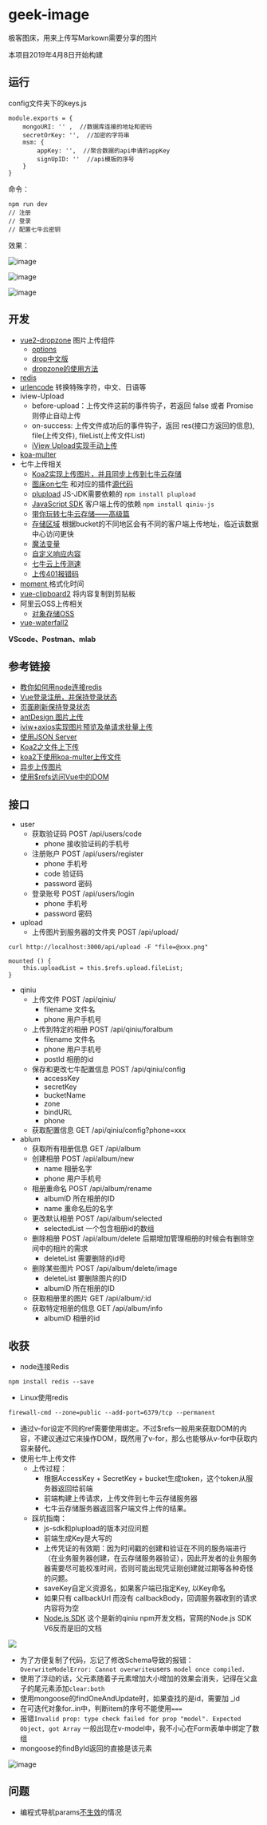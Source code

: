 # geek-image
极客图床，用来上传写Markown需要分享的图片

本项目2019年4月8日开始构建

## 运行

config文件夹下的keys.js

```
module.exports = {
    mongoURI: '' ,  //数据库连接的地址和密码
    secretOrKey: '',  //加密的字符串
    msm: {
        appKey: '',  //聚合数据的api申请的appKey
        signUpID: ''  //api模板的序号
    }
}
```

命令：

```
npm run dev
// 注册
// 登录
// 配置七牛云密钥
```

效果：

![image](http://qiniu.hackslog.cn/2019-04-21/811728198.png)

![image](http://qiniu.hackslog.cn/2019-04-21/615793546.png)

![image](http://qiniu.hackslog.cn/2019-04-21/392311125.png)

## 开发

* [vue2-dropzone](https://rowanwins.github.io/vue-dropzone/docs/dist/#/installation) 图片上传组件
  * [options](https://www.dropzonejs.com/#configuration-options) 
  * [drop中文版](http://wxb.github.io/dropzonejs.com.zh-CN/dropzonezh-CN/#installation) 
  * [dropzone的使用方法](https://blog.csdn.net/zyx1303031629/article/details/77449305) 
* [redis](https://github.com/MicrosoftArchive/redis/releases)
* [urlencode](https://www.npmjs.com/package/urlencode) 转换特殊字符，中文、日语等
* iview-Upload
  * before-upload：上传文件这前的事件钩子，若返回 false 或者 Promise 则停止自动上传
  * on-success: 上传文件成功后的事件钩子，返回 res(接口方返回的信息), file(上传文件), fileList(上传文件List)
  * [iView Upload实现手动上传](https://juejin.im/post/5aa92b32f265da2392360cb5)
* [koa-multer](https://www.npmjs.com/package/koa-multer)
* 七牛上传相关
  * [Koa2实现上传图片，并且同步上传到七牛云存储](https://segmentfault.com/a/1190000010398718)
  * [图床on七牛](https://cjting.me/web2.0/build-an-img-bed-on-qiniu/) 和对应的插件[源代码](https://github.com/fate-lovely/pic-on-qiniu/blob/master/qiniu.js)
  * [plupload](https://www.npmjs.com/package/plupload) JS-JDK需要依赖的 `npm install plupload`
  * [JavaScript SDK](https://developer.qiniu.com/kodo/sdk/1283/javascript) 客户端上传的依赖  `npm install qiniu-js`
  * [带你玩转七牛云存储——高级篇](https://cloud.tencent.com/developer/article/1156622)
  * [存储区域](https://developer.qiniu.com/kodo/manual/1671/region-endpoint) 根据bucket的不同地区会有不同的客户端上传地址，临近该数据中心访问更快
  * [魔法变量](https://developer.qiniu.com/kodo/manual/1235/vars)
  * [自定义响应内容](https://developer.qiniu.com/kodo/manual/1654/response-body#returnbody)
  * [七牛云上传测速](http://jssdk.demo.qiniu.io/performance)
  * [上传401报错码](https://developer.qiniu.com/kodo/kb/1330/upload-error-code-401) 
* [moment ](http://momentjs.cn/docs/#/displaying/) 格式化时间
* [vue-clipboard2](https://www.npmjs.com/package/vue-clipboard2) 将内容复制到剪贴板
* 阿里云OSS上传相关
  * [对象存储OSS](https://help.aliyun.com/document_detail/31947.html?spm=5176.87240.400427.2.70574614vr3oh2)
* [vue-waterfall2](https://segmentfault.com/a/1190000017042878)

**VScode、Postman、mlab**



## 参考链接

* [教你如何用node连接redis](https://juejin.im/post/5ad208b451882555894a3ff2) 
* [Vue登录注册，并保持登录状态](https://blog.csdn.net/sinat_17775997/article/details/83450620)
* [页面刷新保持登录状态](https://juejin.im/post/5aa7d945518825558453ad8c) 
* [antDesign 图片上传](https://ant.design/components/upload-cn/)
* [iviw+axios实现图片预览及单请求批量上传](https://hayuq.com/blog/articles/189.shtml)
* [使用JSON Server](构建数据接口) 
* [Koa2之文件上下传](https://juejin.im/post/5abc451ff265da23a2292dd4) 
* [koa2下使用koa-multer上传文件](https://www.jianshu.com/p/f9062b969a6e)
* [异步上传图片](https://chenshenhai.github.io/koa2-note/note/upload/pic-async.html) 
* [使用$refs访问Vue中的DOM](https://www.w3cplus.com/vue/accessing-dom-refs.html)

## 接口

*  user
   *  获取验证码 POST  /api/users/code
      *  phone  接收验证码的手机号
   *  注册账户 POST  /api/users/register
      *  phone 手机号
      *  code 验证码
      *  password 密码
   *  登录账号 POST /api/users/login
      *  phone  手机号
      *  password 密码
*  upload
   *  上传图片到服务器的文件夹 POST  /api/upload/

```
curl http://localhost:3000/api/upload -F "file=@xxx.png"

mounted () {
	this.uploadList = this.$refs.upload.fileList;
}
```

* qiniu 
  * 上传文件  POST /api/qiniu/
    * filename 文件名
    * phone 用户手机号
  * 上传到特定的相册 POST /api/qiniu/foralbum
    * filename 文件名
    * phone 用户手机号
    * postId 相册的id
  * 保存和更改七牛配置信息 POST  /api/qiniu/config
    * accessKey
    * secretKey
    * bucketName
    * zone
    * bindURL
    * phone
  * 获取配置信息 GET  /api/qiniu/config?phone=xxx
* ablum
  * 获取所有相册信息 GET /api/album
  * 创建相册 POST /api/album/new
    * name 相册名字
    * phone 用户手机号
  * 相册重命名 POST /api/album/rename
    * albumID 所在相册的ID
    * name 重命名后的名字
  * 更改默认相册 POST /api/album/selected
    * selectedList 一个包含相册id的数组
  * 删除相册 POST /api/album/delete  后期增加管理相册的时候会有删除空间中的相片的需求
    * deleteList  需要删除的id号
  * 删除某些图片 POST /api/album/delete/image
    * deleteList  要删除图片的ID
    * albumID 所在相册的ID
  * 获取相册里的图片  GET /api/album/:id
  * 获取特定相册的信息 GET /api/album/info
    * albumID 相册的id 



## 收获

* node连接Redis

```
npm install redis --save

```

* Linux使用redis

```
firewall-cmd --zone=public --add-port=6379/tcp --permanent 
```

* 通过v-for设定不同的ref需要使用绑定。不过$refs一般用来获取DOM的内容，不建议通过它来操作DOM，既然用了v-for，那么也能够从v-for中获取内容来替代。
* 使用七牛上传文件
  * 上传过程：
    * 根据AccessKey + SecretKey + bucket生成token，这个token从服务器返回给前端
    * 前端构建上传请求，上传文件到七牛云存储服务器
    * 七牛云存储服务器返回客户端文件上传的结果。
  * 踩坑指南：
    * js-sdk和plupload的版本对应问题
    * 前端生成Key是大写的
    * 上传凭证的有效期：因为时间戳的创建和验证在不同的服务端进行（在业务服务器创建，在云存储服务器验证），因此开发者的业务服务器需要尽可能校准时间，否则可能出现凭证刚创建就过期等各种奇怪的问题。
    * saveKey自定义资源名，如果客户端已指定Key, 以Key命名
    * 如果只有 callbackUrl 而没有 callbackBody，回调服务器收到的请求内容将为空
    * [Node.js SDK](https://developer.qiniu.com/kodo/sdk/1289/nodejs) 这个是新的qiniu npm开发文档，官网的Node.js SDK V6反而是旧的文档

![](http://qiniu.hackslog.cn/Snipaste_2019-04-17_16-33-14.png)

* 为了方便复制了代码，忘记了修改Schema导致的报错：` OverwriteModelError: Cannot overwrite `users` model once compiled.`
* 使用了浮动的话，父元素随着子元素增加大小增加的效果会消失，记得在父盒子的尾元素添加`clear:both` 
* 使用mongoose的findOneAndUpdate时，如果查找的是id，需要加 _id
* 在可迭代对象for..in中，判断item的序号不能使用`=== ` 
* 报错`Invalid prop: type check failed for prop "model". Expected Object, got Array` 一般出现在v-model中，我不小心在Form表单中绑定了数组
* mongoose的findById返回的直接是该元素

![image](http://qiniu.hackslog.cn/2019-04-18/510067945.jpg)

## 问题

* 编程式导航params[不生效](https://router.vuejs.org/zh/guide/essentials/navigation.html)的情况